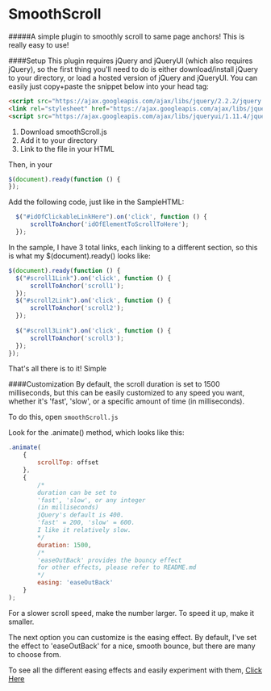 # SmoothScroll
#####A simple plugin to smoothly scroll to same page anchors!
This is really easy to use! 

####Setup
This plugin requires jQuery and jQueryUI (which also requires jQuery), so the first thing you'll need to do is either download/install jQuery to your directory,
or load a hosted version of jQuery and jQueryUI. You can easily just copy+paste the snippet below into your head tag:
```html
<script src="https://ajax.googleapis.com/ajax/libs/jquery/2.2.2/jquery.min.js"></script> 
<link rel="stylesheet" href="https://ajax.googleapis.com/ajax/libs/jqueryui/1.11.4/themes/smoothness/jquery-ui.css">
<script src="https://ajax.googleapis.com/ajax/libs/jqueryui/1.11.4/jquery-ui.min.js"></script>
```
1. Download smoothScroll.js
2. Add it to your directory
3. Link to the file in your HTML


Then, in your 
```javascript
$(document).ready(function () {
});
```
Add the following code, just like in the SampleHTML:
```javascript
  $("#idOfClickableLinkHere").on('click', function () {
      scrollToAnchor('idOfElementToScrollToHere');
  });
```

In the sample, I have 3 total links, each linking to a different section,
so this is what my $(document).ready() looks like:

```javascript
$(document).ready(function () {
  $("#scroll1Link").on('click', function () {
      scrollToAnchor('scroll1');
  });
  $("#scroll2Link").on('click', function () {
      scrollToAnchor('scroll2');
  });
  
  $("#scroll3Link").on('click', function () {
      scrollToAnchor('scroll3');
  });
});
```

That's all there is to it! Simple

####Customization
By default, the scroll duration is set to 1500 milliseconds, but this can be easily customized to any speed you want, whether it's 'fast', 'slow', or a specific amount of time (in milliseconds).


To do this, open ```smoothScroll.js```

Look for the .animate() method, which looks like this:

```javascript
.animate(
    {
        scrollTop: offset
    },
    {
        /*
        duration can be set to 
        'fast', 'slow', or any integer
        (in milliseconds)
        jQuery's default is 400.
        'fast' = 200, 'slow' = 600.
        I like it relatively slow.
        */
        duration: 1500,
        /* 
        'easeOutBack' provides the bouncy effect
        for other effects, please refer to README.md
        */
        easing: 'easeOutBack'
    }
);
```

For a slower scroll speed, make the number larger. To speed it up, make it smaller.

The next option you can customize is the easing effect.
By default, I've set the effect to 'easeOutBack' for a nice, smooth bounce, but there are many to choose from.

To see all the different easing effects and easily experiment with them, [Click Here](http://api.jqueryui.com/easings/)
